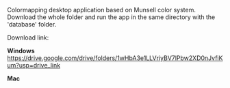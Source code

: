 Colormapping desktop application based on Munsell color system. Download the whole folder and run the app in the same directory with the 'database' folder.

Download link:

**Windows**
https://drive.google.com/drive/folders/1wHbA3e1LLVriyBV7lPbw2XD0nJvfiKum?usp=drive_link

**Mac**
